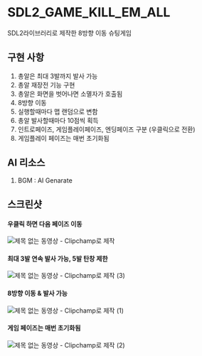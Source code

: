 # SDL2_GAME_KILL_EM_ALL
SDL2라이브러리로 제작한 8방향 이동 슈팅게임

## 구현 사항
1. 총알은 최대 3발까지 발사 가능
2. 총알 재장전 기능 구현
3. 총알은 화면을 벗어나면 소멸자가 호출됨
4. 8방향 이동
5. 실행할때마다 맵 랜덤으로 변함
6. 총알 발사할때마다 10점씩 획득
7. 인트로페이즈, 게임플레이페이즈, 엔딩페이즈 구분 (우클릭으로 전환)
8. 게임플레이 페이즈는 매번 초기화됨

## AI 리소스
1. BGM : AI Genarate

## 스크린샷

#### 우클릭 하면 다음 페이즈 이동
![제목 없는 동영상 - Clipchamp로 제작](https://github.com/Cybecho/SDL2_GAME_KITSCH_CATCH/assets/42949995/ffc70874-99bd-456f-80d0-2c41e00b9624)


#### 최대 3발 연속 발사 가능, 5발 탄창 제한
![제목 없는 동영상 - Clipchamp로 제작 (3)](https://github.com/Cybecho/SDL2_GAME_KITSCH_CATCH/assets/42949995/eb48d843-54d8-4e5d-a6dc-34cbb58f3e1b)

#### 8방향 이동 & 발사 가능
![제목 없는 동영상 - Clipchamp로 제작 (1)](https://github.com/Cybecho/SDL2_GAME_KITSCH_CATCH/assets/42949995/54f088f8-7089-454c-89f7-b650ddb8f2fb)

#### 게임 페이즈는 매번 초기화됨
![제목 없는 동영상 - Clipchamp로 제작 (2)](https://github.com/Cybecho/SDL2_GAME_KITSCH_CATCH/assets/42949995/533a1c18-cd45-4a4c-806e-7df990bb6ee3)
